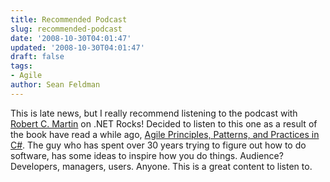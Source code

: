 ```yaml
---
title: Recommended Podcast
slug: recommended-podcast
date: '2008-10-30T04:01:47'
updated: '2008-10-30T04:01:47'
draft: false
tags:
- Agile
author: Sean Feldman
---
```



This is late news, but I really recommend listening to the podcast with [Robert C. Martin](http://www.dotnetrocks.com/default.aspx?showNum=388) on .NET Rocks! Decided to listen to this one as a result of the book have read a while ago, [Agile Principles, Patterns, and Practices in C#](http://www.amazon.ca/Agile-Principles-Patterns-Practices-C/dp/0131857258/). The guy who has spent over 30 years trying to figure out how to do software, has some ideas to inspire how you do things. Audience? Developers, managers, users. Anyone. This is a great content to listen to.


